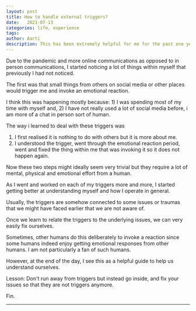 ```yaml
---
layout: post
title: How to handle external triggers?
date:   2021-07-13
categories: life, experience
tags: 
author: Aarti
description: This has been extremely helpful for me for the past one year. 
---
```


<!--more-->

Due to the pandemic and more online communications as opposed to 
in person communications, I started noticing a lot of things within 
myself that previously I had not noticed. 

The first was that small things from others on social media or other 
places would trigger me and invoke an emotional reaction. 

I think this was happening mostly because: 1) I was spending most of 
my time with myself and, 2) I have not really used a lot of social media 
before, i am more of a chat in person sort of human. 

The way i learned to deal with these triggers was 
1. I first realised it is nothing to do with others but it is more about me. 
2. I understood the trigger, went through the emotional reaction period, went and 
fixed the thing within me that was invoking it so it does not happen again. 

Now these two steps might ideally seem very trivial but they require a lot 
of mental, physical and emotional effort from a human. 

As I went and worked on each of my triggers more and more, I started 
getting better at understanding myself and how I operate in general. 

Usually, the triggers are somehow connected to some issues or traumas that 
we might have faced earlier that we are not aware of. 

Once we learn to relate the triggers to the underlying issues, we can 
very easily fix ourselves. 

Sometimes, other humans do this deliberately to invoke a reaction since 
some humans indeed enjoy getting emotional responses from other humans. 
I am not particularly a fan of such humans. 

However, at the end of the day, I see this as a helpful guide to help 
us understand ourselves.

Lesson: Don't run away from triggers but instead go inside, and fix your 
issues so that they are not triggers anymore. 



Fin. 

---









